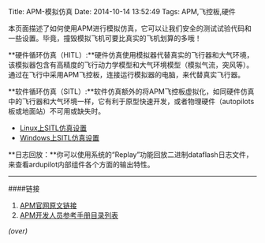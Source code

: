 Title: APM-模拟仿真
Date: 2014-10-14 13:52:49 
Tags: APM,飞控板,硬件

<!-- PELICAN_BEGIN__SUMMARY -->
本页面描述了如何使用APM进行模拟仿真，它可以让我们安全的测试试验代码和一些设置。毕竟，撞毁模拟飞机可要比真实的飞机划算的多哦！

**硬件循环仿真（HITL）:**硬件仿真使用模拟器代替真实的飞行器和大气环境，该模拟器包含有高精度的飞行动力学模型和大气环境模型（模拟气流，突风等）。通过在飞行中采用APM飞控板，连接运行模拟器的电脑，来代替真实飞行器。

**软件循环仿真（SITL）:**软件仿真额外的将APM飞控板虚拟化，如同硬件仿真中的飞行器和大气环境一样，它有利于原型快速开发，或者物理硬件（autopilots板或地面站）不可用或缺失时。
<!-- PELICAN_END__SUMMARY -->

- [Linux上SITL仿真设置]({filename}2014-10-14-APM-Linux上SITL仿真设置.md)
- [Windows上SITL仿真设置]({filename}2014-10-14-APM-Windows上SITL仿真设置.md)

**日志回放：**你可以使用系统的“Replay”功能回放二进制dataflash日志文件，来查看ardupilot内部组件各个方面的输出特性。


----------
####链接

1. [APM官网原文链接](http://dev.ardupilot.com/wiki/simulation-2/)
1. [APM开发人员参考手册目录列表]({filename}2014-08-29-APM-开发人员参考手册目录列表.md)

*(over)*